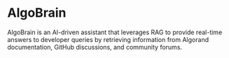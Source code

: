 # AlgoBrain
AlgoBrain is an AI-driven assistant that leverages RAG to provide real-time answers to developer queries by retrieving information from Algorand documentation, GitHub discussions, and community forums.
